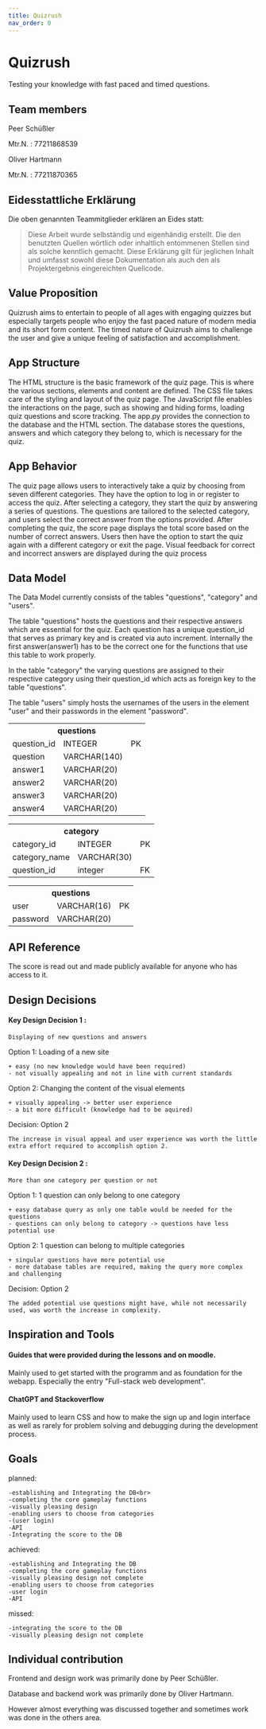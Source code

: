 ```yaml
---
title: Quizrush
nav_order: 0
---
```

# Quizrush

Testing your knowledge with fast paced and timed questions.

## Team members
Peer Schüßler

Mtr.N. : 77211868539

Oliver Hartmann

Mtr.N. : 77211870365
## Eidesstattliche Erklärung

Die oben genannten Teammitglieder erklären an Eides statt:

> Diese Arbeit wurde selbständig und eigenhändig erstellt. Die den benutzten Quellen wörtlich oder inhaltlich entommenen Stellen sind als solche kenntlich gemacht. Diese Erklärung gilt für jeglichen Inhalt und umfasst sowohl diese Dokumentation als auch den als Projektergebnis eingereichten Quellcode.

## Value Proposition

Quizrush aims to entertain to people of all ages with engaging quizzes but especially targets people who enjoy the fast paced nature of modern media and its short form content. The timed nature of Quizrush aims to challenge the user and give a unique feeling of satisfaction and accomplishment.

## App Structure

The HTML structure is the basic framework of the quiz page. This is where the various sections, elements and content are defined. The CSS file takes care of the styling and layout of the quiz page. The JavaScript file enables the interactions on the page, such as showing and hiding forms, loading quiz questions and score tracking. The app.py provides the connection to the database and the HTML section. The database stores the questions, answers and which category they belong to, which is necessary for the quiz.

## App Behavior

The quiz page allows users to interactively take a quiz by choosing from seven different categories. They have the option to log in or register to access the quiz. After selecting a category, they start the quiz by answering a series of questions. The questions are tailored to the selected category, and users select the correct answer from the options provided. After completing the quiz, the score page displays the total score based on the number of correct answers. Users then have the option to start the quiz again with a different category or exit the page. Visual feedback for correct and incorrect answers are displayed during the quiz process

## Data Model

The Data Model currently consists of the tables "questions", "category" and "users".

The table "questions" hosts the questions and their respective answers which are essential for the quiz. Each question has a unique question_id that serves as primary key and is created via auto increment. Internally the first answer(answer1) has to be the correct one for the functions that use this table to work properly.

In the table "category" the varying questions are assigned to their respective category using their question_id which acts as foreign key to the table "questions".

The table "users" simply hosts the usernames of the users in the element "user" and their passwords in the element "password".

<table>
	<tr>
		<th colspan="3">questions</th>
		</tr>
		<tr>
			<td>question_id</td>
			<td>INTEGER</td>
			<td>PK</td>
		</tr>
		<tr>
			<td>question</td>
			<td>VARCHAR(140)</td>
			<td></td>
		</tr>
		<tr>
			<td>answer1</td>
			<td>VARCHAR(20)</td>
			<td></td>
		</tr>
		<tr>
			<td>answer2</td>
			<td>VARCHAR(20)</td>
			<td></td>
		</tr>
		<tr>
			<td>answer3</td>
			<td>VARCHAR(20)</td>
			<td></td>
		</tr>
		<tr>
			<td>answer4</td>
			<td>VARCHAR(20)</td>
			<td></td>
		</tr>
	</table>

	
<table>
	<tr>
		<th colspan="3">category</th>
		</tr>
		<tr>
			<td>category_id</td>
			<td>INTEGER</td>
			<td>PK</td>
		</tr>
		<tr>
			<td>category_name</td>
			<td>VARCHAR(30)</td>
			<td></td>
		</tr>
		<tr>
			<td>question_id</td>
			<td>integer</td>
			<td>FK</td>
		</tr>
	</table>

<table>
	<tr>
		<th colspan="3">questions</th>
	</tr>
		<tr>
			<td>user</td>
			<td>VARCHAR(16)
			<td>PK</td>
		</tr>
		<tr>
			<td>password</td>
			<td>VARCHAR(20)
			<td></td>
		</tr>
</table>
			

## API Reference

The score is read out and made publicly available for anyone who has access to it.

## Design Decisions

#### Key Design Decision 1 :
	Displaying of new questions and answers

Option 1: Loading of a new site

	+ easy (no new knowledge would have been required)
	- not visually appealing and not in line with current standards

Option 2: Changing the content of the visual elements

	+ visually appealing -> better user experience
	- a bit more difficult (knowledge had to be aquired)

Decision: Option 2
	
	The increase in visual appeal and user experience was worth the little extra effort required to accomplish option 2.

#### Key Design Decision 2 :
	More than one category per question or not

Option 1: 1 question can only belong to one category

	+ easy database query as only one table would be needed for the questions
  	- questions can only belong to category -> questions have less potential use

Option 2: 1 question can belong to multiple categories

	+ singular questions have more potential use
  	- more database tables are required, making the query more complex	and challenging

Decision: Option 2
	
	The added potential use questions might have, while not necessarily used, was worth the increase in complexity.

## Inspiration and Tools

#### Guides that were provided during the lessons and on moodle.

Mainly used to get started with the programm and as foundation for the webapp.
Especially the entry "Full-stack web development".

#### ChatGPT and Stackoverflow

Mainly used to learn CSS and how to make the sign up and login interface as well as rarely for problem solving and debugging during the development process.

## Goals
planned:<br>

	-establishing and Integrating the DB<br>
	-completing the core gameplay functions
	-visually pleasing design
	-enabling users to choose from categories
	-(user login)
	-API
	-Integrating the score to the DB

achieved:<br>

	-establishing and Integrating the DB
	-completing the core gameplay functions
	-visually pleasing design not complete
	-enabling users to choose from categories
	-user login
	-API

missed:<br>

	-integrating the score to the DB
	-visually pleasing design not complete

## Individual contribution

Frontend and design work was primarily done by Peer Schüßler.

Database and backend work was primarily done by Oliver Hartmann.

However almost everything was discussed together and sometimes work was done in the others area.



